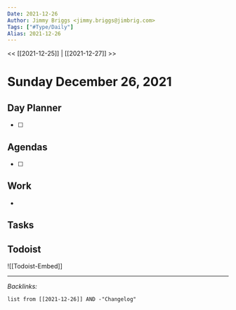 ```yaml
---
Date: 2021-12-26
Author: Jimmy Briggs <jimmy.briggs@jimbrig.com>
Tags: ["#Type/Daily"]
Alias: 2021-12-26
---
```


<< [[2021-12-25]] | [[2021-12-27]] >>

# Sunday December 26, 2021

## Day Planner

- [ ] 

## Agendas

- [ ] 

## Work

- 

## Tasks

## Todoist

![[Todoist-Embed]]

***

*Backlinks:*

```dataview
list from [[2021-12-26]] AND -"Changelog"
```